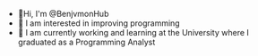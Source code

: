 - 👋Hi, I'm @BenjvmonHub
- 👀 I am interested in improving programming
- 🌱 I am currently working and learning at the University where I graduated as a Programming Analyst
